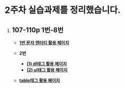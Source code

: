 2주차 실습과제를 정리했습니다.
=======

1. ## 107-110p 1번-8번
   - **[1번 문자 엔터티 활용 페이지](https://gubbib.github.io/webpgm/2Week/107_110pNo1_8/107pNo1/index.html)**

   - **2번**
      - **[(1) dl태그 활용 페이지](https://gubbib.github.io/webpgm/2Week/107_110pNo1_8/107pNo2/1/index.html)**
      - **[(2) ul태그 활용 페이지](https://gubbib.github.io/webpgm/2Week/107_110pNo1_8/107pNo2/2/index.html)**
   - **[table태그 활용 페이지](https://gubbib.github.io/webpgm/2Week/107_110pNo1_8/107pNo3/index.html)**
